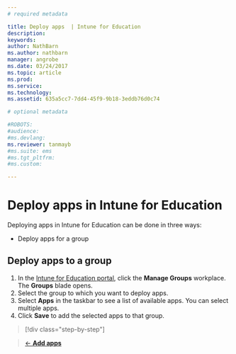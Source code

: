 ```yaml
---
# required metadata

title: Deploy apps  | Intune for Education
description:
keywords:
author: NathBarn
ms.author: nathbarn
manager: angrobe
ms.date: 03/24/2017
ms.topic: article
ms.prod:
ms.service:
ms.technology:
ms.assetid: 635a5cc7-7dd4-45f9-9b18-3eddb76d0c74

# optional metadata

#ROBOTS:
#audience:
#ms.devlang:
ms.reviewer: tanmayb
#ms.suite: ems
#ms.tgt_pltfrm:
#ms.custom:

---
```


# Deploy apps in Intune for Education

Deploying apps in Intune for Education can be done in three ways:
- Deploy apps for a group

##  Deploy apps to a group

1. In the [Intune for Education portal](https://manage.windowsazure.com), click the **Manage Groups** workplace.  The **Groups** blade opens.
2. Select the group to which you want to deploy apps.
3. Select **Apps** in the taskbar to see a list of available apps.  You can select multiple apps.
4. Click **Save** to add the selected apps to that group.



>[!div class="step-by-step"]

>[&larr; **Add apps**](.\add-apps.md)     <!-- [**Manage Intune licenses** &rarr;](.\start-with-a-paid-subscription-to-microsoft-intune-step-4.md)  -->
